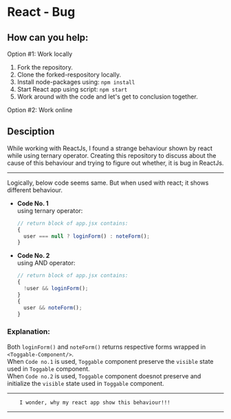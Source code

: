 # React - Bug

## How can you help:

Option #1: Work locally

1. Fork the repository.
2. Clone the forked-respository locally.
3. Install node-packages using: `npm install`
4. Start React app using script: `npm start`
5. Work around with the code and let's get to conclusion together.

Option #2: Work online

## Desciption

While working with ReactJs, I found a strange behaviour shown by react while using ternary operator.
Creating this repository to discuss about the cause of this behaviour and trying to figure out whether, it is bug in ReactJs.

---

Logically, below code seems same. But when used with react; it shows different behaviour.

- **Code No. 1**  
   using ternary operator:

  ```jsx
  // return block of app.jsx contains:
  {
    user === null ? loginForm() : noteForm();
  }
  ```

- **Code No. 2**  
   using AND operator:

  ```jsx
  // return block of app.jsx contains:
  {
    !user && loginForm();
  }
  {
    user && noteForm();
  }
  ```

### Explanation:

Both `loginForm()` and `noteForm()` returns respective forms wrapped in `<Toggable-Component/>`.  
When `Code no.1` is used, `Toggable` component preserve the `visible` state used in `Toggable` component.  
When `Code no.2` is used, `Toggable` component doesnot preserve and initialize the `visible` state used in `Toggable` component.

---

        I wonder, why my react app show this behaviour!!!

---
